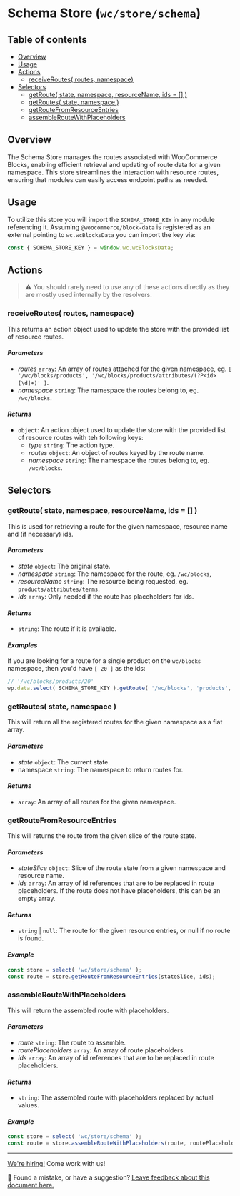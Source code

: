 # Schema Store (`wc/store/schema`) <!-- omit in toc -->

## Table of contents <!-- omit in toc -->

-   [Overview](#overview)
-   [Usage](#usage)
-   [Actions](#actions)
    -   [receiveRoutes( routes, namespace)](#receiveroutes-routes-namespace)
-   [Selectors](#selectors)
    -   [getRoute( state, namespace, resourceName, ids = \[\] )](#getroute-state-namespace-resourcename-ids---)
    -   [getRoutes( state, namespace )](#getroutes-state-namespace-)
    -   [getRouteFromResourceEntries](#getroutefromresourceentries)
    -   [assembleRouteWithPlaceholders](#assembleroutewithplaceholders)


## Overview

The Schema Store manages the routes associated with WooCommerce Blocks, enabling efficient retrieval and updating of route data for a given namespace. This store streamlines the interaction with resource routes, ensuring that modules can easily access endpoint paths as needed.

## Usage

To utilize this store you will import the `SCHEMA_STORE_KEY` in any module referencing it. Assuming `@woocommerce/block-data` is registered as an external pointing to `wc.wcBlocksData` you can import the key via:

```js
const { SCHEMA_STORE_KEY } = window.wc.wcBlocksData;
```

## Actions

> ⚠️ You should rarely need to use any of these actions directly as they are mostly used internally by the resolvers.

### receiveRoutes( routes, namespace)

This returns an action object used to update the store with the provided list of resource routes.

#### _Parameters_ <!-- omit in toc -->

-   _routes_ `array`: An array of routes attached for the given namespace, eg. `[ '/wc/blocks/products', '/wc/blocks/products/attributes/(?P<id>[\d]+)' ]`.
-   _namespace_ `string`: The namespace the routes belong to, eg. `/wc/blocks`.

#### _Returns_ <!-- omit in toc -->

-   `object`: An action object used to update the store with the provided list of resource routes with teh following keys:
    -   _type_ `string`: The action type.
    -   _routes_ `object`: An object of routes keyed by the route name.
    -   _namespace_ `string`: The namespace the routes belong to, eg. `/wc/blocks`.

## Selectors

### getRoute( state, namespace, resourceName, ids = [] )

This is used for retrieving a route for the given namespace, resource name and (if necessary) ids.

#### _Parameters_ <!-- omit in toc -->

-   _state_ `object`: The original state.
-   _namespace_ `string`: The namespace for the route, eg. `/wc/blocks`,
-   _resourceName_ `string`: The resource being requested, eg. `products/attributes/terms`.
-   _ids_ `array`: Only needed if the route has placeholders for ids.

#### _Returns_ <!-- omit in toc -->

-   `string`: The route if it is available.

#### _Examples_ <!-- omit in toc -->

If you are looking for a route for a single product on the `wc/blocks` namespace, then you'd have `[ 20 ]` as the ids:

```js
// '/wc/blocks/products/20'
wp.data.select( SCHEMA_STORE_KEY ).getRoute( '/wc/blocks', 'products', [ 20 ] );
```

### getRoutes( state, namespace )

This will return all the registered routes for the given namespace as a flat array.

#### _Parameters_ <!-- omit in toc -->

-   _state_ `object`: The current state.
-   namespace `string`: The namespace to return routes for.

#### _Returns_ <!-- omit in toc -->

-   `array`: An array of all routes for the given namespace.

### getRouteFromResourceEntries

This will returns the route from the given slice of the route state.

#### _Parameters_ <!-- omit in toc -->

-   _stateSlice_ `object`: Slice of the route state from a given namespace and resource name.
-   _ids_ `array`: An array of id references that are to be replaced in route placeholders. If the route does not have placeholders, this can be an empty array.

#### _Returns_ <!-- omit in toc -->

-   `string` | `null`: The route for the given resource entries, or null if no route is found.

#### _Example_ <!-- omit in toc -->

```js
const store = select( 'wc/store/schema' );
const route = store.getRouteFromResourceEntries(stateSlice, ids);
```

### assembleRouteWithPlaceholders

This will return the assembled route with placeholders.

#### _Parameters_ <!-- omit in toc -->

-   _route_ `string`: The route to assemble.
-   _routePlaceholders_ `array`: An array of route placeholders.
-   _ids_ `array`: An array of id references that are to be replaced in route placeholders.

#### _Returns_ <!-- omit in toc -->

-   `string`: The assembled route with placeholders replaced by actual values.

#### _Example_ <!-- omit in toc -->

```js
const store = select( 'wc/store/schema' );
const route = store.assembleRouteWithPlaceholders(route, routePlaceholders, ids);
```

<!-- FEEDBACK -->

---

[We're hiring!](https://woocommerce.com/careers/) Come work with us!

🐞 Found a mistake, or have a suggestion? [Leave feedback about this document here.](https://github.com/woocommerce/woocommerce-gutenberg-products-block/issues/new?assignees=&labels=type%3A+documentation&template=--doc-feedback.md&title=Feedback%20on%20./docs/blocks/feature-flags-and-experimental-interfaces.md)

<!-- /FEEDBACK -->
